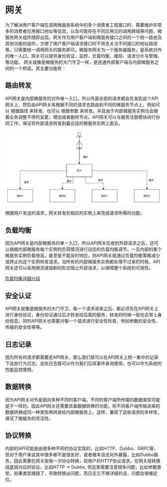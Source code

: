 # 网关
为了解决用户客户端在调用微服务系统中的多个消费者工程接口时，需要维护非常多的消费者应用接口地址等信息，以及可能存在不同应用见的调用跨域等问题，微服务网关组件随即出现。网关作为用户客户端和微服务接口之间的一个统一路由及其他功能的组件，方便了用户客户端请求接口时不用去关注不同接口的地址路径等。只需要统一调用网关的服务即可。微服务网关为一个服务器服务，是系统对外的唯一入口。网关可以提供身份验证、监控、负载均衡、缓存、请求分片与管理、等功能。
网关就像是微服务的大门守卫一样，是连通外部客户端与内部微服务之间的一个桥梁。其主要功能有：

## 路由转发

API网关是内部微服务的对外唯一入口，所以外面全部的请求都会先发到这个API网关上，然后由API网关来根据不同的请求去路由到不同的微服务节点上。例如可以 根据路径 来转发、也可以 根据参数 来转发。并且由于内部微服务实例也会随着业务调整不停的变更，增加或者删除节点，API网关可以与服务注册模块进行协同工作，保证将外部请求转发到最合适的微服务实例上面去。

![Gateway](./img/网关.png)

根据用户发送的请求，网关转发到相应的实例上来完成请求所需的功能。

## 负载均衡

因为API网关是内部微服务的单一入口，所以API网关在收到外部请求之后，还可以根据内部微服务每个实例的负荷情况进行动态的负载均衡调节。一旦内部的某个微服务实例负载很高，甚至是不能及时响应，则API网关就通过负载均衡策略减少或停止向这个实例转发请求。当所有的内部微服务实例都处理不过来的时候，API网关还可以采用限流或熔断的形式阻止外部请求，以保障整个系统的可用性。

[负载均衡详细介绍](./负载均衡.md)

## 安全认证

API网关就像是微服务的大门守卫，每一个请求进来之后，都必须先在API网关上进行身份验证，身份验证通过后才转发给后面的服务，转发的时候一般也会带上身份信息。同时API网关也需要对每一个请求进行安全性检查，例如参数的安全性、传输的安全性等等。

## 日志记录
因为所有的请求都需要走API网关，那么我们就可以在API网关上统一集中的记录下这些行为日志。这些日志既可以作为我们后续事件查询使用，也可以作为系统的性能监控使用。

## 数据转换
因为API网关对外是面向多种不同的客户端，不同的客户端所传输的数据类型可能是不一样的。因此API网关还需要具备数据转换的功能，将不同客户端传输进来的数据转换成同一种类型再转发给内部微服务上，这样，兼容了这些请求的多样性，保证了微服务的灵活性。

## 协议转换
内部的API可能是由很多种不同的协议实现的，比如HTTP、Dubbo、GRPC等，但对于用户来说其中很多都不是很友好，或者根本没法对外暴露，比如Dubbo服务，因此需要在网关层做一次协议转换，将用户的HTTP协议请求，在网关层转换成底层对应的协议，比如HTTP -> Dubbo, 但这里需要注意很多问题，比如参数类型，如果类型搞错了，导致转换出问题，而日志又不够详细的话，问题会很难定位。
